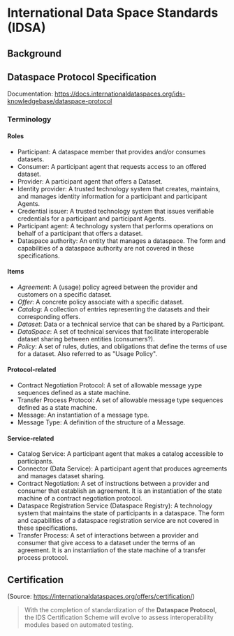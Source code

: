 # International Data Space Standards (IDSA)

## Background

## Dataspace Protocol Specification

Documentation: https://docs.internationaldataspaces.org/ids-knowledgebase/dataspace-protocol

### Terminology

#### Roles

- Participant: A dataspace member that provides and/or consumes datasets.
- Consumer: A participant agent that requests access to an offered dataset.
- Provider: A participant agent that offers a Dataset.
- Identity provider: A trusted technology system that creates, maintains, and manages identity information for a participant and participant Agents.
- Credential issuer: A trusted technology system that issues verifiable credentials for a participant and participant Agents.
- Participant agent: A technology system that performs operations on behalf of a participant that offers a dataset.
- Dataspace authority: An entity that manages a dataspace. The form and capabilities of a dataspace authority are not covered in these specifications.  

#### Items

- *Agreement*: A (usage) policy agreed between the provider and customers on a specific dataset.
- *Offer*: A concrete policy associate with a specific dataset.
- *Catalog*: A collection of entries representing the datasets and their corresponding offers.
- *Dataset*: Data or a technical service that can be shared by a Participant.
- *DataSpace*: A set of technical services that facilitate interoperable dataset sharing between entities (consumers?).
- *Policy*: A set of rules, duties, and obligations that define the terms of use for a dataset. Also referred to as "Usage Policy".

#### Protocol-related

- Contract Negotiation Protocol: A set of allowable message yype sequences defined as a state machine.
- Transfer Process Protocol: A set of allowable message type sequences defined as a state machine.
- Message: An instantiation of a message type.
- Message Type: A definition of the structure of a Message.

#### Service-related

- Catalog Service: A participant agent that makes a catalog accessible to participants.
- Connector (Data Service): A participant agent that produces agreements and manages dataset sharing.
- Contract Negotiation: A set of instructions between a provider and consumer that establish an agreement. It is an instantiation of the state machine of a contract negotiation protocol.
- Dataspace Registration Service (Dataspace Registry): A technology system that maintains the state of participants in a dataspace. The form and capabilities of a dataspace registration service are not covered in these specifications.
- Transfer Process: A set of interactions between a provider and consumer that give access to a dataset under the terms of an agreement. It is an instantiation of the state machine of a transfer process protocol.


## Certification

(Source: https://internationaldataspaces.org/offers/certification/)

> With the completion of standardization of the **Dataspace Protocol**, the IDS Certification Scheme will evolve to assess interoperability modules based on automated testing.
